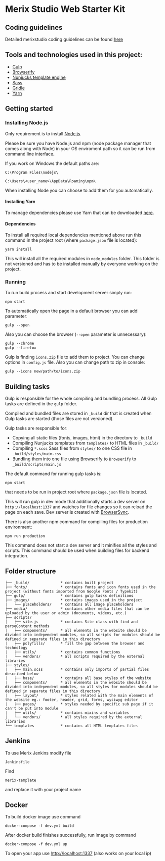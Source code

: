 # Merix Studio Web Starter Kit

## Coding guidelines
Detailed merixstudio coding guidelines can be found [here](http://coding-guidelines.next.mrx.gd/)

## Tools and technologies used in this project:

- [Gulp](http://gulpjs.com/)
- [Browserify](http://browserify.org/)
- [Nunjucks template engine](https://mozilla.github.io/nunjucks/)
- [Sass](http://sass-lang.com/)
- [Gridle](http://gridle.org/)
- [Yarn](https://yarnpkg.com/lang/en/)

## Getting started

### Installing Node.js

Only requirement is to install [Node.js](https://nodejs.org/).

Please be sure you have Node.js and npm (node package manager that comes along with Node) in your OS enviroment path so it can be run from command line interface.

If you work on Windows the default paths are:

`C:\Program Files\nodejs\`

`C:\Users\<user_name>\AppData\Roaming\npm\`

When installing Node you can choose to add them for you automatically.


#### Installing Yarn

To manage dependencies please use Yarn that can be downloaded [here](https://yarnpkg.com/lang/en/).

#### Dependencies

To install all required local dependencies mentioned above run this command in the project root (where `package.json` file is located):

```
yarn install
```

This will install all the required modules in `node_modules` folder. This folder is not versioned and has to be installed manually by everyone working on the project.

### Running

To run build process and start development server simply run:

```
npm start
```

To automatically open the page in a default browser you can add parameter:

```
gulp --open
```

Also you can choose the browser (`--open` parameter is unnecessary):

```
gulp --chrome
gulp --firefox
```

Gulp is finding `icons.zip` file to add them to project. You can change options in `config.js` file. Also you can change path to zip in console:

```
gulp --icons new/path/to/icons.zip
```

## Building tasks

Gulp is responsible for the whole compiling and bundling process. All Gulp tasks are defined in the `gulp` folder.

Compiled and bundled files are stored in `_build` dir that is created when Gulp tasks are started (those files are not versioned).

Gulp tasks are responsible for:

- Copying all static files (fonts, images, html) in the directory to `_build`
- Compiling Nunjucks templates from `templates/` to HTML files in `_build/`
- Compiling `*.scss` Sass files from `styles/` to one CSS file in `_build/styles/main.css`
- Bundling them into one file using Browserify to `Browserify` to `_build/scripts/main.js`

The default command for running gulp tasks is:

```
npm start
```

that needs to be run in project root where `package.json` file is located.

This will run gulp in dev mode that additionally starts a dev server on `http://localhost:1337` and watches for file changes so it can reload the page on each save. Dev server is created with [BrowserSync](https://www.browsersync.io/).

There is also another npm command for compiling files for production environment:

```
npm run production
```

This command does not start a dev server and it minifies all the styles and scripts. This command should be used when building files for backend integration.

## Folder structure

```
├── _build/              * contains built project
├── fonts/               * contains fonts and icon fonts used in the project (without fonts imported from Google Fonts / Typekit)
├── gulp/                * contains gulp tasks definitions
├── images/              * contains images used in the project
|   └── placeholders/    * contains all image placeholders
├── media/               * contains other media files that can be uploaded by the user or admin (documents, videos, etc.)
├── scripts/
|   ├── site.js          * contains Site class with find and parseContent methods
|   ├── components/      * all elements in the website should be divided into independent modules, so all scripts for modules should be defined in separate files in this directory
|   ├── polyfills/       * fill the gap between the browser and technology
|   ├── utils/           * contains common functions
|   └── vendors/         * all scripts required by the external libraries
├── styles/
|   ├── main.scss        * contains only imports of partial files described below
|   ├── base/            * contains all base styles of the website
|   ├── components/      * all elements in the website should be divided into independent modules, so all styles for modules should be defined in separate files in this directory
|   ├── layout/          * styles related with the main elements of the website eg.: footer, header, grid, forms, wysiwyg editor
|   ├── pages/           * styles needed by specific sub page if it can't be put into module
|   ├── utils/           * contains mixins and variables
|   └── vendors/         * all styles required by the external libraries
└── templates            * contains all HTML templates files
```

## Jenkins
To use Merix Jenkins modify file
```
Jenkinsfile
```
Find
```
merix-template
```
and replace it with your project name

## Docker
To build docker image use command
```
docker-compose -f dev.yml build
```
After docker build finishes successfully, run image by command
```
docker-compose -f dev.yml up
```
To open your app use [http://localhost:1337](http://localhost:1337) (also works on your local ip)
